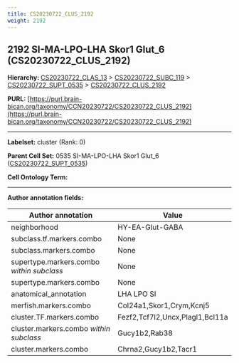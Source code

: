 ```yaml
---
title: CS20230722_CLUS_2192
weight: 2192
---
```

## 2192 SI-MA-LPO-LHA Skor1 Glut_6 (CS20230722_CLUS_2192)
<b>Hierarchy: </b>
[CS20230722_CLAS_13](../CS20230722_CLAS_13) >
[CS20230722_SUBC_119](../CS20230722_SUBC_119) >
[CS20230722_SUPT_0535](../CS20230722_SUPT_0535) >
[CS20230722_CLUS_2192](../CS20230722_CLUS_2192)

**PURL:** [https://purl.brain-bican.org/taxonomy/CCN20230722/CS20230722_CLUS_2192](https://purl.brain-bican.org/taxonomy/CCN20230722/CS20230722_CLUS_2192)

---


**Labelset:** cluster (Rank: 0)

**Parent Cell Set:** 0535 SI-MA-LPO-LHA Skor1 Glut_6 ([CS20230722_SUPT_0535](../CS20230722_SUPT_0535))



**Cell Ontology Term:** 

[MARKER GENES.]: #


---

[TRANSFERRED ANNOTATIONS.]: #


[AUTHOR ANNOTATION FIELDS.]: #


**Author annotation fields:**

| Author annotation | Value |
|-------------------|-------|
|neighborhood|HY-EA-Glut-GABA|
|subclass.tf.markers.combo|None|
|subclass.markers.combo|None|
|supertype.markers.combo _within subclass_|None|
|supertype.markers.combo|None|
|anatomical_annotation|LHA LPO SI|
|merfish.markers.combo|Col24a1,Skor1,Crym,Kcnj5|
|cluster.TF.markers.combo|Fezf2,Tcf7l2,Uncx,Plagl1,Bcl11a|
|cluster.markers.combo _within subclass_|Gucy1b2,Rab38|
|cluster.markers.combo|Chrna2,Gucy1b2,Tacr1|
